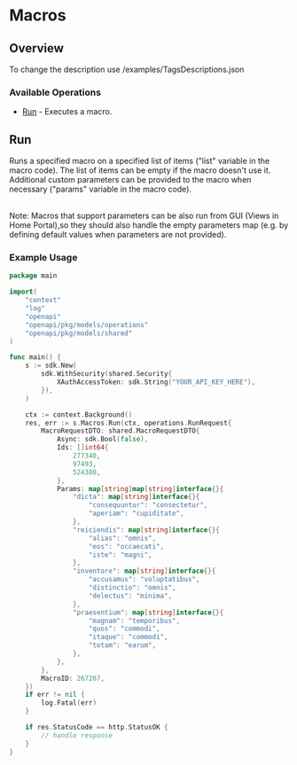 # Macros

## Overview

To change the description use /examples/TagsDescriptions.json

### Available Operations

* [Run](#run) - Executes a macro.

## Run

Runs a specified macro on a specified list of items ("list" variable in the macro code). The list of items can be empty if the macro doesn't use it. Additional custom parameters can be provided to the macro when necessary ("params" variable in the macro code).

 <BR>Note: Macros that support parameters can be also run from GUI (Views in Home Portal),so they should also handle the empty parameters map (e.g. by defining default values when parameters are not provided).

### Example Usage

```go
package main

import(
	"context"
	"log"
	"openapi"
	"openapi/pkg/models/operations"
	"openapi/pkg/models/shared"
)

func main() {
    s := sdk.New(
        sdk.WithSecurity(shared.Security{
            XAuthAccessToken: sdk.String("YOUR_API_KEY_HERE"),
        }),
    )

    ctx := context.Background()
    res, err := s.Macros.Run(ctx, operations.RunRequest{
        MacroRequestDTO: shared.MacroRequestDTO{
            Async: sdk.Bool(false),
            Ids: []int64{
                277340,
                97493,
                524380,
            },
            Params: map[string]map[string]interface{}{
                "dicta": map[string]interface{}{
                    "consequuntur": "consectetur",
                    "aperiam": "cupiditate",
                },
                "reiciendis": map[string]interface{}{
                    "alias": "omnis",
                    "eos": "occaecati",
                    "iste": "magni",
                },
                "inventore": map[string]interface{}{
                    "accusamus": "voluptatibus",
                    "distinctio": "omnis",
                    "delectus": "minima",
                },
                "praesentium": map[string]interface{}{
                    "magnam": "temporibus",
                    "quos": "commodi",
                    "itaque": "commodi",
                    "totam": "earum",
                },
            },
        },
        MacroID: 267207,
    })
    if err != nil {
        log.Fatal(err)
    }

    if res.StatusCode == http.StatusOK {
        // handle response
    }
}
```
